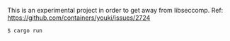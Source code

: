 This is an experimental project in order to get away from libseccomp.
Ref: https://github.com/containers/youki/issues/2724

```console
$ cargo run
```
